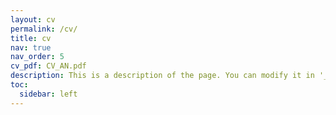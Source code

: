 ```yaml
---
layout: cv
permalink: /cv/
title: cv
nav: true
nav_order: 5
cv_pdf: CV_AN.pdf
description: This is a description of the page. You can modify it in '_pages/cv.md'. You can also change or remove the top pdf download button.
toc:
  sidebar: left
---
```

